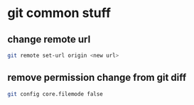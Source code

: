 # git common stuff

## change remote url

```bash
git remote set-url origin <new url>
```

## remove permission change from git diff

```bash
git config core.filemode false
```